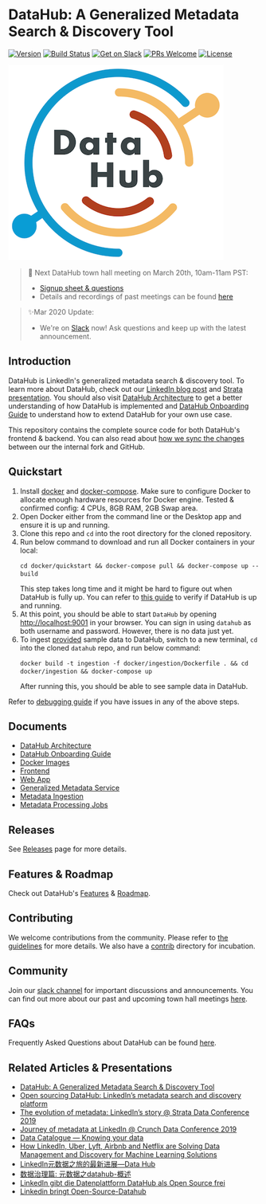 # DataHub: A Generalized Metadata Search & Discovery Tool
[![Version](https://img.shields.io/github/v/release/linkedin/datahub?include_prereleases)](https://github.com/linkedin/datahub/releases)
[![Build Status](https://travis-ci.org/linkedin/datahub.svg)](https://travis-ci.org/linkedin/datahub)
[![Get on Slack](https://img.shields.io/badge/slack-join-orange.svg)](https://datahubspace.slack.com/join/shared_invite/zt-cl60ng6o-6odCh_I~ejZKE~a9GG30PA)
[![PRs Welcome](https://img.shields.io/badge/PRs-welcome-brightgreen.svg)](https://github.com/linkedin/datahub/blob/master/CONTRIBUTING.md)
[![License](https://img.shields.io/github/license/linkedin/datahub)](LICENSE)

![DataHub](docs/imgs/datahub-logo.png)

> :mega: Next DataHub town hall meeting on March 20th, 10am-11am PST: 
> - [Signup sheet & questions](https://docs.google.com/spreadsheets/d/1hCTFQZnhYHAPa-DeIfyye4MlwmrY7GF4hBds5pTZJYM)
> - Details and recordings of past meetings can be found [here](docs/townhalls.md)

> :sparkles:Mar 2020 Update: 
> - We're on [Slack](https://datahubspace.slack.com/join/shared_invite/zt-cl60ng6o-6odCh_I~ejZKE~a9GG30PA) now! Ask questions and keep up with the latest announcement.

## Introduction
DataHub is LinkedIn's generalized metadata search & discovery tool. To learn more about DataHub, check out our 
[LinkedIn blog post](https://engineering.linkedin.com/blog/2019/data-hub) and [Strata presentation](https://speakerdeck.com/shirshanka/the-evolution-of-metadata-linkedins-journey-strata-nyc-2019). 
You should also visit [DataHub Architecture](docs/architecture/architecture.md) to get a better understanding of how DataHub is implemented and [DataHub Onboarding Guide](docs/how/entity-onboarding.md) to understand how to extend DataHub for your own use case.

This repository contains the complete source code for both DataHub's frontend & backend. You can also read about [how we sync the changes](https://engineering.linkedin.com/blog/2020/open-sourcing-datahub--linkedins-metadata-search-and-discovery-p) between our the internal fork and GitHub. 

## Quickstart
1. Install [docker](https://docs.docker.com/install/) and [docker-compose](https://docs.docker.com/compose/install/). Make sure to configure Docker to allocate enough hardware resources for Docker engine. Tested & confirmed config: 4 CPUs, 8GB RAM, 2GB Swap area.
2. Open Docker either from the command line or the Desktop app and ensure it is up and running.
3. Clone this repo and `cd` into the root directory for the cloned repository.
4. Run below command to download and run all Docker containers in your local:
    ```
    cd docker/quickstart && docker-compose pull && docker-compose up --build
    ```
    This step takes long time and it might be hard to figure out when DataHub is fully up. You can refer to [this guide](https://github.com/linkedin/datahub/blob/master/docs/debugging.md#how-can-i-confirm-if-all-docker-containers-are-running-as-expected-after-a-quickstart) to verify if DataHub is up and running.
5. At this point, you should be able to start `DataHub` by opening [http://localhost:9001](http://localhost:9001) in your browser. You can sign in using `datahub` as both username and password. However, there is no data just yet.
6. To ingest [provided](https://github.com/linkedin/datahub/blob/master/metadata-ingestion/mce-cli/bootstrap_mce.dat) sample data to DataHub, switch to a new terminal, `cd` into the cloned `datahub` repo, and run below command:
    ```
    docker build -t ingestion -f docker/ingestion/Dockerfile . && cd docker/ingestion && docker-compose up
    ```
    After running this, you should be able to see sample data in DataHub.

Refer to [debugging guide](docs/debugging.md) if you have issues in any of the above steps.

## Documents
* [DataHub Architecture](docs/architecture/architecture.md)
* [DataHub Onboarding Guide](docs/how/entity-onboarding.md)
* [Docker Images](docker)
* [Frontend](datahub-frontend)
* [Web App](datahub-web)
* [Generalized Metadata Service](gms)
* [Metadata Ingestion](metadata-ingestion)
* [Metadata Processing Jobs](metadata-jobs)

## Releases
See [Releases](https://github.com/linkedin/datahub/releases) page for more details.

## Features & Roadmap
Check out DataHub's [Features](docs/features.md) & [Roadmap](docs/roadmap.md).

## Contributing
We welcome contributions from the community. Please refer to [the guidelines](CONTRIBUTING.md) for more details. We also have a [contrib](contrib) directory for incubation. 


## Community
Join our [slack channel](https://app.slack.com/client/TUMKD5EGJ/DV0SB2ZQV/thread/GV2TEEZ5L-1583704023.001100) for important discussions and announcements. You can find out more about our past and upcoming town hall meetings [here](https://github.com/linkedin/datahub/blob/master/docs/townhalls.md).

## FAQs
Frequently Asked Questions about DataHub can be found [here](https://docs.google.com/document/d/1J3iksuEFkbc-FUph6n0TmVl8IwJEmnYRO15W8sbNbW8/edit?usp=sharing).

## Related Articles & Presentations
* [DataHub: A Generalized Metadata Search & Discovery Tool](https://engineering.linkedin.com/blog/2019/data-hub)
* [Open sourcing DataHub: LinkedIn’s metadata search and discovery platform](https://engineering.linkedin.com/blog/2020/open-sourcing-datahub--linkedins-metadata-search-and-discovery-p)
* [The evolution of metadata: LinkedIn’s story @ Strata Data Conference 2019](https://speakerdeck.com/shirshanka/the-evolution-of-metadata-linkedins-journey-strata-nyc-2019)
* [Journey of metadata at LinkedIn @ Crunch Data Conference 2019](https://www.youtube.com/watch?v=OB-O0Y6OYDE)
* [Data Catalogue — Knowing your data](https://medium.com/albert-franzi/data-catalogue-knowing-your-data-15f7d0724900)
* [How LinkedIn, Uber, Lyft, Airbnb and Netflix are Solving Data Management and Discovery for Machine Learning Solutions](https://towardsdatascience.com/how-linkedin-uber-lyft-airbnb-and-netflix-are-solving-data-management-and-discovery-for-machine-9b79ee9184bb)
* [LinkedIn元数据之旅的最新进展—Data Hub](https://zhuanlan.zhihu.com/p/80459081)
* [数据治理篇: 元数据之datahub-概述](https://www.jianshu.com/p/04630b0c63f7)
* [LinkedIn gibt die Datenplattform DataHub als Open Source frei](https://www.heise.de/developer/meldung/LinkedIn-gibt-die-Datenplattform-DataHub-als-Open-Source-frei-4663773.html)
* [Linkedin bringt Open-Source-Datahub](https://www.itmagazine.ch/artikel/71532/Linkedin_bringt_Open-Source-Datahub.html)
